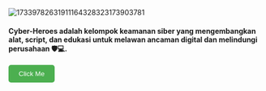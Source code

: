 ![17339782631911164328323173903781](https://github.com/user-attachments/assets/b801455a-66cd-4e9d-abd2-767dbefefb7a)

#### Cyber-Heroes adalah kelompok keamanan siber yang mengembangkan alat, script, dan edukasi untuk melawan ancaman digital dan melindungi perusahaan 🛡️💻.
<a href="https://example.com" target="_blank" style="text-decoration:none;">
  <button style="background-color:#4CAF50; color:white; border:none; padding:10px 20px; border-radius:5px; cursor:pointer;">
    Click Me
  </button>
</a>
